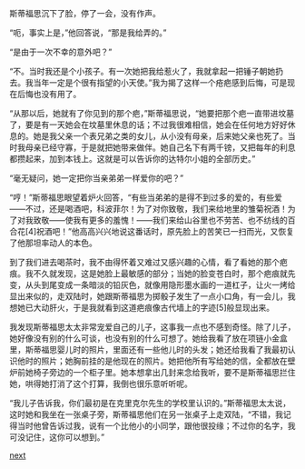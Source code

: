 
斯蒂福思沉下了脸，停了一会，没有作声。

“呃，事实上是，”他回答说，“那是我给弄的。”

“是由于一次不幸的意外吧？”

“不。当时我还是个小孩子。有一次她把我给惹火了，我就拿起一把锤子朝她扔去。我当年一定是个很有指望的小天使。”我为揭了这样一个疮疤感到后悔，可是现在后悔也没有用了。

“从那以后，她就有了你见到的那个疤，”斯蒂福思说，“她要把那个疤一直带进坟墓了，要是有一天她会在坟墓里休息的话；不过我很难相信，她会在任何地方好好休息的。她是我父亲一个表兄弟之类的女儿，从小没有母亲，后来她父亲也死了。当时我母亲已经守寡，于是就把她带来做伴。她自己名下有两千镑，又把每年的利息都攒起来，加到本钱上。这就是可以告诉你的达特尔小姐的全部历史。”

“毫无疑问，她一定把你当亲弟弟一样爱你的吧？”

“哼！”斯蒂福思眼望着炉火回答，“有些当弟弟的是得不到过多的爱的，有些爱——不过，还是喝酒吧，科波菲尔！为了对你致敬，我们来给地里的雏菊祝酒！为了对我致敬——使我有更多的羞愧！——我们来给山谷里也不劳苦、也不纺线的百合花[4]祝酒吧！”他高高兴兴地说这番话时，原先脸上的苦笑已一扫而光，又恢复了他那坦率动人的本色。

到了我们进去喝茶时，我不由得怀着又难过又感兴趣的心情，看了看她的那个疤痕。我不久就发现，这是她脸上最敏感的部分；当她的脸变苍白时，那个疤痕就先变，从头到尾变成一条暗淡的铅灰色，就像用隐形墨水画的一道杠子，让火一烤给显出来似的，走双陆时，她跟斯蒂福思为掷骰子发生了一点小口角，有一会儿，我想她已大动肝火，于是我就看到这道疤痕像古代墙上的字迹[5]般显现出来。

我发现斯蒂福思太太非常宠爱自己的儿子，这事我一点也不感到奇怪。除了儿子，她好像没有别的什么可谈，也没有别的什么可想了。她给我看了放在项链小金盒里，斯蒂福思婴儿时的照片，里面还有一些他儿时的头发；她还给我看了我最初认识他时的照片；她胸前挂的是他现在的照片。她把他所有写给她的信，全都放在壁炉前她椅子旁边的一个柜子里。她本想拿出几封来念给我听，要不是斯蒂福思拦住她，哄得她打消了这个打算，我倒也很乐意听听呢。

“我儿子告诉我，你们最初是在克里克尔先生的学校里认识的。”斯蒂福思太太说，这时她和我坐在一张桌子旁，斯蒂福思他们在另一张桌子上走双陆，“不错，我记得当时他曾告诉过我，说有一个比他小的小同学，跟他很投缘；不过你的名字，我可没记住，这你可以想到。”

[next](page266)